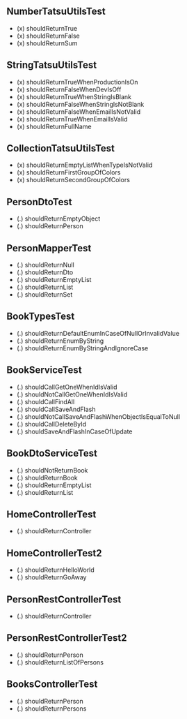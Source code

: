## NumberTatsuUtilsTest
- (x) shouldReturnTrue
- (x) shouldReturnFalse
- (x) shouldReturnSum

## StringTatsuUtilsTest
- (x) shouldReturnTrueWhenProductionIsOn
- (x) shouldReturnFalseWhenDevIsOff
- (x) shouldReturnTrueWhenStringIsBlank
- (x) shouldReturnFalseWhenStringIsNotBlank
- (x) shouldReturnFalseWhenEmailIsNotValid
- (x) shouldReturnTrueWhenEmailIsValid
- (x) shouldReturnFullName

## CollectionTatsuUtilsTest
- (x) shouldReturnEmptyListWhenTypeIsNotValid
- (x) shouldReturnFirstGroupOfColors
- (x) shouldReturnSecondGroupOfColors

## PersonDtoTest
- (.) shouldReturnEmptyObject
- (.) shouldReturnPerson

## PersonMapperTest
- (.) shouldReturnNull
- (.) shouldReturnDto
- (.) shouldReturnEmptyList
- (.) shouldReturnList
- (.) shouldReturnSet

## BookTypesTest
- (.) shouldReturnDefaultEnumInCaseOfNullOrInvalidValue
- (.) shouldReturnEnumByString
- (.) shouldReturnEnumByStringAndIgnoreCase

## BookServiceTest
- (.) shouldCallGetOneWhenIdIsValid
- (.) shouldNotCallGetOneWhenIdIsValid
- (.) shouldCallFindAll
- (.) shouldCallSaveAndFlash
- (.) shouldNotCallSaveAndFlashWhenObjectIsEqualToNull
- (.) shouldCallDeleteById
- (.) shouldSaveAndFlashInCaseOfUpdate

## BookDtoServiceTest
- (.) shouldNotReturnBook
- (.) shouldReturnBook
- (.) shouldReturnEmptyList
- (.) shouldReturnList

## HomeControllerTest
- (.) shouldReturnController

## HomeControllerTest2
- (.) shouldReturnHelloWorld
- (.) shouldReturnGoAway

## PersonRestControllerTest
- (.) shouldReturnController

## PersonRestControllerTest2
- (.) shouldReturnPerson
- (.) shouldReturnListOfPersons

## BooksControllerTest
- (.) shouldReturnPerson
- (.) shouldReturnPersons
